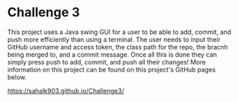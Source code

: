 # Challenge 3

This project uses a Java swing GUI for a user to be able to add, commit, and push more efficiently than using a terminal. The user needs to input their GitHub username and access token, the class path for the repo, the bracnh being merged to, and a commit message. Once all this is done they can simply press push to add, commit, and push all their changes! More information on this project can be found on this project's GitHub pages below.

https://sahalk903.github.io/Challenge3/